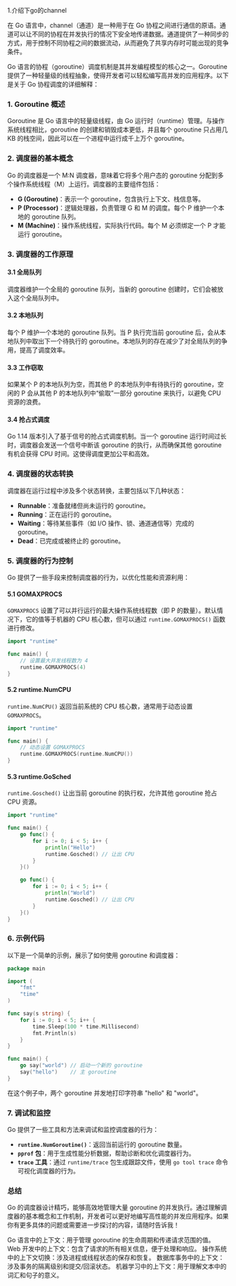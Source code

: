 1.介绍下go的channel

在 Go 语言中，channel（通道）是一种用于在 Go 协程之间进行通信的原语。通道可以让不同的协程在并发执行的情况下安全地传递数据。通道提供了一种同步的方式，用于控制不同协程之间的数据流动，从而避免了共享内存时可能出现的竞争条件。

Go 语言的协程（goroutine）调度机制是其并发编程模型的核心之一。Goroutine 提供了一种轻量级的线程抽象，使得开发者可以轻松编写高并发的应用程序。以下是关于 Go 协程调度的详细解释：

### 1. **Goroutine 概述**

Goroutine 是 Go 语言中的轻量级线程，由 Go 运行时（runtime）管理。与操作系统线程相比，goroutine 的创建和销毁成本更低，并且每个 goroutine 只占用几 KB 的栈空间，因此可以在一个进程中运行成千上万个 goroutine。

### 2. **调度器的基本概念**

Go 的调度器是一个 M:N 调度器，意味着它将多个用户态的 goroutine 分配到多个操作系统线程（M）上运行。调度器的主要组件包括：

- **G (Goroutine)**：表示一个 goroutine，包含执行上下文、栈信息等。
- **P (Processor)**：逻辑处理器，负责管理 G 和 M 的调度。每个 P 维护一个本地的 goroutine 队列。
- **M (Machine)**：操作系统线程，实际执行代码。每个 M 必须绑定一个 P 才能运行 goroutine。

### 3. **调度器的工作原理**

#### 3.1 **全局队列**
调度器维护一个全局的 goroutine 队列，当新的 goroutine 创建时，它们会被放入这个全局队列中。

#### 3.2 **本地队列**
每个 P 维护一个本地的 goroutine 队列。当 P 执行完当前 goroutine 后，会从本地队列中取出下一个待执行的 goroutine。本地队列的存在减少了对全局队列的争用，提高了调度效率。

#### 3.3 **工作窃取**
如果某个 P 的本地队列为空，而其他 P 的本地队列中有待执行的 goroutine，空闲的 P 会从其他 P 的本地队列中“偷取”一部分 goroutine 来执行，以避免 CPU 资源的浪费。

#### 3.4 **抢占式调度**
Go 1.14 版本引入了基于信号的抢占式调度机制。当一个 goroutine 运行时间过长时，调度器会发送一个信号中断该 goroutine 的执行，从而确保其他 goroutine 有机会获得 CPU 时间。这使得调度更加公平和高效。

### 4. **调度器的状态转换**

调度器在运行过程中涉及多个状态转换，主要包括以下几种状态：

- **Runnable**：准备就绪但尚未运行的 goroutine。
- **Running**：正在运行的 goroutine。
- **Waiting**：等待某些事件（如 I/O 操作、锁、通道通信等）完成的 goroutine。
- **Dead**：已完成或被终止的 goroutine。

### 5. **调度器的行为控制**

Go 提供了一些手段来控制调度器的行为，以优化性能和资源利用：

#### 5.1 **GOMAXPROCS**
`GOMAXPROCS` 设置了可以并行运行的最大操作系统线程数（即 P 的数量）。默认情况下，它的值等于机器的 CPU 核心数，但可以通过 `runtime.GOMAXPROCS()` 函数进行修改。

```go
import "runtime"

func main() {
    // 设置最大并发线程数为 4
    runtime.GOMAXPROCS(4)
}
```

#### 5.2 **runtime.NumCPU**
`runtime.NumCPU()` 返回当前系统的 CPU 核心数，通常用于动态设置 `GOMAXPROCS`。

```go
import "runtime"

func main() {
    // 动态设置 GOMAXPROCS
    runtime.GOMAXPROCS(runtime.NumCPU())
}
```

#### 5.3 **runtime.GoSched**
`runtime.Gosched()` 让出当前 goroutine 的执行权，允许其他 goroutine 抢占 CPU 资源。

```go
import "runtime"

func main() {
    go func() {
        for i := 0; i < 5; i++ {
            println("Hello")
            runtime.Gosched() // 让出 CPU
        }
    }()

    go func() {
        for i := 0; i < 5; i++ {
            println("World")
            runtime.Gosched() // 让出 CPU
        }
    }()
}
```

### 6. **示例代码**

以下是一个简单的示例，展示了如何使用 goroutine 和调度器：

```go
package main

import (
    "fmt"
    "time"
)

func say(s string) {
    for i := 0; i < 5; i++ {
        time.Sleep(100 * time.Millisecond)
        fmt.Println(s)
    }
}

func main() {
    go say("world") // 启动一个新的 goroutine
    say("hello")    // 主 goroutine
}
```

在这个例子中，两个 goroutine 并发地打印字符串 "hello" 和 "world"。

### 7. **调试和监控**

Go 提供了一些工具和方法来调试和监控调度器的行为：

- **`runtime.NumGoroutine()`**：返回当前运行的 goroutine 数量。
- **`pprof` 包**：用于生成性能分析数据，帮助诊断和优化调度器行为。
- **`trace` 工具**：通过 `runtime/trace` 包生成跟踪文件，使用 `go tool trace` 命令可视化调度器的行为。

### 总结

Go 的调度器设计精巧，能够高效地管理大量 goroutine 的并发执行。通过理解调度器的基本概念和工作机制，开发者可以更好地编写高性能的并发应用程序。如果你有更多具体的问题或需要进一步探讨的内容，请随时告诉我！

Go 语言中的上下文：用于管理 goroutine 的生命周期和传递请求范围的值。
Web 开发中的上下文：包含了请求的所有相关信息，便于处理和响应。
操作系统中的上下文切换：涉及进程或线程状态的保存和恢复。
数据库事务中的上下文：涉及事务的隔离级别和提交/回滚状态。
机器学习中的上下文：用于理解文本中的词汇和句子的意义。


